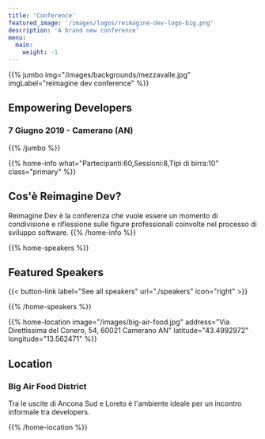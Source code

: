 ```yaml
---
title: 'Conference'
featured_image: '/images/logos/reimagine-dev-logo-big.png'
description: 'A brand new conference'
menu:
  main:
    weight: -1
---
```


{{% jumbo img="/images/backgrounds/mezzavalle.jpg" imgLabel="reimagine dev conference" %}}

## Empowering Developers

### 7 Giugno 2019 - Camerano (AN)

{{% /jumbo %}}

{{% home-info what="Partecipanti:60,Sessioni:8,Tipi di birra:10" class="primary" %}}

## Cos'è Reimagine Dev?

Reimagine Dev è la conferenza che vuole essere un momento di condivisione e riflessione sulle figure professionali coinvolte nel processo di sviluppo software.
{{% /home-info %}}

{{% home-speakers %}}

## Featured Speakers

{{< button-link label="See all speakers"
                url="./speakers"
                icon="right" >}}

{{% /home-speakers %}}

{{% home-location
    image="/images/big-air-food.jpg"
    address="Via Direttissima del Conero, 54, 60021 Camerano AN"
    latitude="43.4992972"
    longitude="13.562471" %}}

## Location

### Big Air Food District

Tra le uscite di Ancona Sud e Loreto è l'ambiente ideale per un incontro informale tra developers.

{{% /home-location %}}
